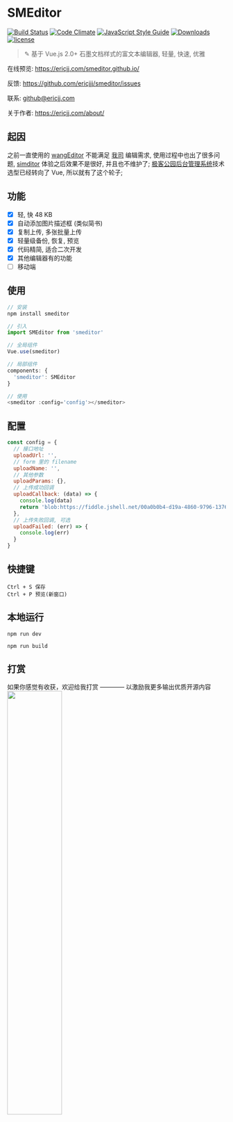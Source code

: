 # SMEditor

[![Build Status](https://travis-ci.org/ericjjj/smeditor.svg?branch=master)](https://travis-ci.org/ericjjj/smeditor)
[![Code Climate](https://codeclimate.com/github/ericjjj/smeditor/badges/gpa.svg)](https://codeclimate.com/github/ericjjj/smeditor)
[![JavaScript Style Guide](https://img.shields.io/badge/code_style-standard-brightgreen.svg)](https://standardjs.com)
[![Downloads](https://img.shields.io/npm/dm/smeditor.svg)](https://npmjs.org/package/smeditor)
[![license](https://img.shields.io/github/license/mashape/apistatus.svg)](LICENSE)

> ✎ 基于 Vue.js 2.0+ 石墨文档样式的富文本编辑器, 轻量, 快速, 优雅

在线预览: https://ericjj.com/smeditor.github.io/

反馈: https://github.com/ericjjj/smeditor/issues

联系: github@ericjj.com

关于作者: https://ericjj.com/about/


## 起因
之前一直使用的 [wangEditor](https://www.kancloud.cn/wangfupeng/wangeditor3/332599) 不能满足 [我司](http://geekpark.net) 编辑需求, 使用过程中也出了很多问题,  [simditor](http://simditor.tower.im/) 体验之后效果不是很好, 并且也不维护了; [极客公园后台管理系统](https://github.com/GeekPark/gpk_admin)技术选型已经转向了 Vue, 所以就有了这个轮子;

## 功能
- [x] 轻, 快 48 KB
- [x] 自动添加图片描述框 (类似简书)
- [x] 复制上传, 多张批量上传
- [x] 轻量级备份, 恢复, 预览
- [x] 代码精简, 适合二次开发
- [x] 其他编辑器有的功能
- [ ] 移动端

## 使用

```js
// 安装
npm install smeditor

// 引入
import SMEditor from 'smeditor'

// 全局组件
Vue.use(smeditor)

// 局部组件
components: {
  'smeditor': SMEditor
}

// 使用
<smeditor :config='config'></smeditor>
```

## 配置
```js
const config = {
  // 接口地址
  uploadUrl: '',
  // form 里的 filename
  uploadName: '',
  // 其他参数
  uploadParams: {},
  // 上传成功回调
  uploadCallback: (data) => {
    console.log(data)
    return 'blob:https://fiddle.jshell.net/00a0b0b4-d19a-4860-9796-137692aef36f'
  },
  // 上传失败回调, 可选
  uploadFailed: (err) => {
    console.log(err)
  }
}
```

## 快捷键
```
Ctrl + S 保存
Ctrl + P 预览(新窗口)
```

## 本地运行

```
npm run dev

npm run build
```

## 打赏

如果你感觉有收获，欢迎给我打赏 ———— 以激励我更多输出优质开源内容
<img src="https://ws4.sinaimg.cn/large/006tNc79ly1fnyqbykokqj30w00w0wh9.jpg" width = "50%" />
